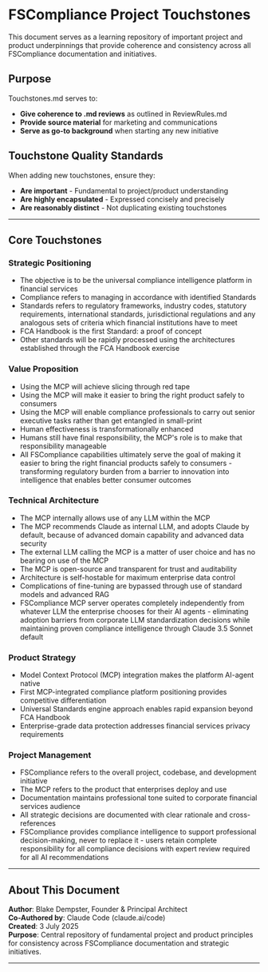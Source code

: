 # FSCompliance Project Touchstones

This document serves as a learning repository of important project and product underpinnings that provide coherence and consistency across all FSCompliance documentation and initiatives.

## Purpose

Touchstones.md serves to:
- **Give coherence to .md reviews** as outlined in ReviewRules.md
- **Provide source material** for marketing and communications
- **Serve as go-to background** when starting any new initiative

## Touchstone Quality Standards

When adding new touchstones, ensure they:
- **Are important** - Fundamental to project/product understanding
- **Are highly encapsulated** - Expressed concisely and precisely
- **Are reasonably distinct** - Not duplicating existing touchstones

---

## Core Touchstones

### Strategic Positioning
- The objective is to be the universal compliance intelligence platform in financial services
- Compliance refers to managing in accordance with identified Standards
- Standards refers to regulatory frameworks, industry codes, statutory requirements, international standards, jurisdictional regulations and any analogous sets of criteria which financial institutions have to meet
- FCA Handbook is the first Standard: a proof of concept
- Other standards will be rapidly processed using the architectures established through the FCA Handbook exercise

### Value Proposition  
- Using the MCP will achieve slicing through red tape
- Using the MCP will make it easier to bring the right product safely to consumers
- Using the MCP will enable compliance professionals to carry out senior executive tasks rather than get entangled in small-print
- Human effectiveness is transformationally enhanced
- Humans still have final responsibility, the MCP's role is to make that responsibility manageable
- All FSCompliance capabilities ultimately serve the goal of making it easier to bring the right financial products safely to consumers - transforming regulatory burden from a barrier to innovation into intelligence that enables better consumer outcomes

### Technical Architecture
- The MCP internally allows use of any LLM within the MCP
- The MCP recommends Claude as internal LLM, and adopts Claude by default, because of advanced domain capability and advanced data security
- The external LLM calling the MCP is a matter of user choice and has no bearing on use of the MCP
- The MCP is open-source and transparent for trust and auditability
- Architecture is self-hostable for maximum enterprise data control
- Complications of fine-tuning are bypassed through use of standard models and advanced RAG
- FSCompliance MCP server operates completely independently from whatever LLM the enterprise chooses for their AI agents - eliminating adoption barriers from corporate LLM standardization decisions while maintaining proven compliance intelligence through Claude 3.5 Sonnet default

### Product Strategy
- Model Context Protocol (MCP) integration makes the platform AI-agent native
- First MCP-integrated compliance platform positioning provides competitive differentiation
- Universal Standards engine approach enables rapid expansion beyond FCA Handbook
- Enterprise-grade data protection addresses financial services privacy requirements

### Project Management
- FSCompliance refers to the overall project, codebase, and development initiative
- The MCP refers to the product that enterprises deploy and use
- Documentation maintains professional tone suited to corporate financial services audience
- All strategic decisions are documented with clear rationale and cross-references
- FSCompliance provides compliance intelligence to support professional decision-making, never to replace it - users retain complete responsibility for all compliance decisions with expert review required for all AI recommendations

---

## About This Document

**Author**: Blake Dempster, Founder & Principal Architect  
**Co-Authored by**: Claude Code (claude.ai/code)  
**Created**: 3 July 2025  
**Purpose**: Central repository of fundamental project and product principles for consistency across FSCompliance documentation and strategic initiatives.

---